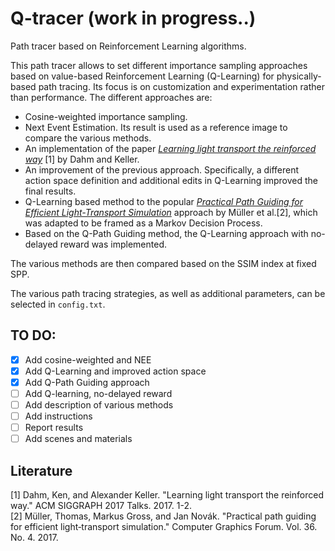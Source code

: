 # Q-tracer (work in progress..)
Path tracer based on Reinforcement Learning algorithms.

This path tracer allows to set different importance sampling approaches based on value-based Reinforcement Learning (Q-Learning) for physically-based path tracing. Its focus is on customization and experimentation rather than performance. 
The different approaches are:
- Cosine-weighted importance sampling.
- Next Event Estimation. Its result is used as a reference image to compare the various methods.
- An implementation of the paper [<i>Learning light transport the reinforced way</i>](https://arxiv.org/abs/1701.07403) [1] by Dahm and Keller. 
- An improvement of the previous approach. Specifically, a different action space definition and additional edits in Q-Learning improved the final results.
- Q-Learning based method to the popular [<i>Practical Path Guiding for Efficient Light-Transport Simulation</i>](https://tom94.net/data/courses/vorba19guiding/vorba19guiding-chapter10.pdf) approach by Müller et al.[2], which was adapted to be framed as a Markov Decision Process. 
- Based on the Q-Path Guiding method, the Q-Learning approach with no-delayed reward was implemented.

The various methods are then compared based on the SSIM index at fixed SPP.

The various path tracing strategies, as well as additional parameters, can be selected in `config.txt`.

## TO DO:
- [x] Add cosine-weighted and NEE
- [x] Add Q-Learning and improved action space
- [x] Add Q-Path Guiding approach
- [ ] Add Q-learning, no-delayed reward
- [ ] Add description of various methods
- [ ] Add instructions
- [ ] Report results
- [ ] Add scenes and materials

## Literature
[1] Dahm, Ken, and Alexander Keller. "Learning light transport the reinforced way." ACM SIGGRAPH 2017 Talks. 2017. 1-2. <br>
[2] Müller, Thomas, Markus Gross, and Jan Novák. "Practical path guiding for efficient light‐transport simulation." Computer Graphics Forum. Vol. 36. No. 4. 2017.
